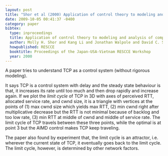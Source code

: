 ```yaml
---
layout: post
title: "Shor et al (2000) Application of control theory to modeling and analysis of computer systems (RESCCE)"
date: 2009-10-05 00:41:37 -0400
category: paper
bibtex:
  type: inproceedings
  title: Application of control theory to modeling and analysis of computer systems
  author: Molly H. Shor and Kang Li and Jonathan Walpole and David C. Steere and Calton Pu  
  howpublished: RESCCE
  booktitle: Proceedings of the Japan-USA-Vietnam RESCCE Workshop
  year: 2000
---
```


A paper tries to understand TCP as a control system (without rigorous modeling).

It says TCP is a control system with delay and the steady state behaviour is that, it increases its rate until too much and then drop rapidly and increase again. If we plot the *limit cycle* of TCP in 3D with axes of perceived RTT, allocated service rate, and cwnd size, it is a triangle with vertices at the points of (1) max cwnd size which yields max RTT, (2) min cwnd right after multiplicative decrease but the RTT is not minimal because of backlog and too low rate, (3) min RTT at middle of cwnd and middle of service rate. The limit cycle of TCP travels between these three points, while the optimal is at point 3 but the AIMD control makes TCP keep traveling.

The paper also found by experiment that, the limit cycle is an attractor, i.e. wherever the current state of TCP, it eventually goes back to the limit cycle. The limit cycle, however, is determined by other network factors.
